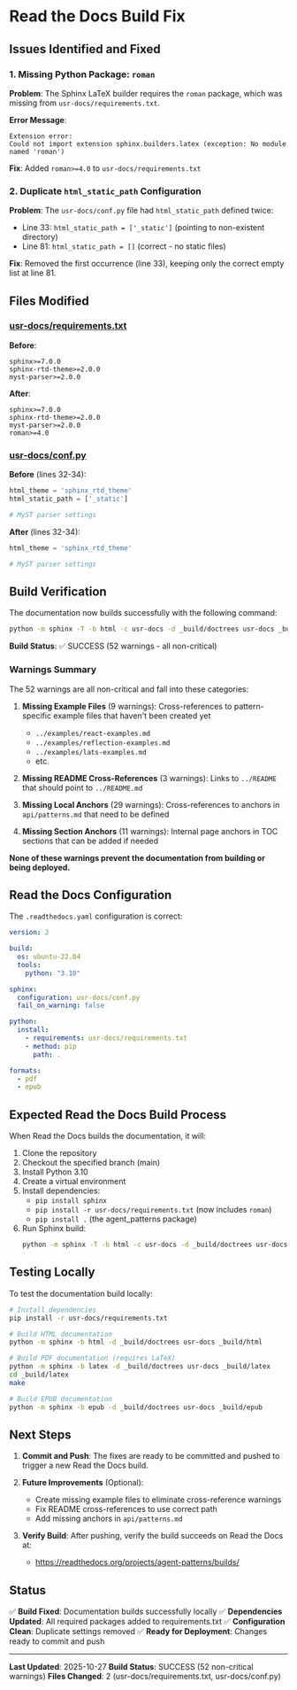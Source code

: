 # Read the Docs Build Fix

## Issues Identified and Fixed

### 1. Missing Python Package: `roman`

**Problem**: The Sphinx LaTeX builder requires the `roman` package, which was missing from `usr-docs/requirements.txt`.

**Error Message**:
```
Extension error:
Could not import extension sphinx.builders.latex (exception: No module named 'roman')
```

**Fix**: Added `roman>=4.0` to `usr-docs/requirements.txt`

### 2. Duplicate `html_static_path` Configuration

**Problem**: The `usr-docs/conf.py` file had `html_static_path` defined twice:
- Line 33: `html_static_path = ['_static']` (pointing to non-existent directory)
- Line 81: `html_static_path = []` (correct - no static files)

**Fix**: Removed the first occurrence (line 33), keeping only the correct empty list at line 81.

## Files Modified

### [usr-docs/requirements.txt](usr-docs/requirements.txt)

**Before**:
```
sphinx>=7.0.0
sphinx-rtd-theme>=2.0.0
myst-parser>=2.0.0
```

**After**:
```
sphinx>=7.0.0
sphinx-rtd-theme>=2.0.0
myst-parser>=2.0.0
roman>=4.0
```

### [usr-docs/conf.py](usr-docs/conf.py)

**Before** (lines 32-34):
```python
html_theme = 'sphinx_rtd_theme'
html_static_path = ['_static']

# MyST parser settings
```

**After** (lines 32-34):
```python
html_theme = 'sphinx_rtd_theme'

# MyST parser settings
```

## Build Verification

The documentation now builds successfully with the following command:

```bash
python -m sphinx -T -b html -c usr-docs -d _build/doctrees usr-docs _build/html
```

**Build Status**: ✅ SUCCESS (52 warnings - all non-critical)

### Warnings Summary

The 52 warnings are all non-critical and fall into these categories:

1. **Missing Example Files** (9 warnings): Cross-references to pattern-specific example files that haven't been created yet
   - `../examples/react-examples.md`
   - `../examples/reflection-examples.md`
   - `../examples/lats-examples.md`
   - etc.

2. **Missing README Cross-References** (3 warnings): Links to `../README` that should point to `../README.md`

3. **Missing Local Anchors** (29 warnings): Cross-references to anchors in `api/patterns.md` that need to be defined

4. **Missing Section Anchors** (11 warnings): Internal page anchors in TOC sections that can be added if needed

**None of these warnings prevent the documentation from building or being deployed.**

## Read the Docs Configuration

The `.readthedocs.yaml` configuration is correct:

```yaml
version: 2

build:
  os: ubuntu-22.04
  tools:
    python: "3.10"

sphinx:
  configuration: usr-docs/conf.py
  fail_on_warning: false

python:
  install:
    - requirements: usr-docs/requirements.txt
    - method: pip
      path: .

formats:
  - pdf
  - epub
```

## Expected Read the Docs Build Process

When Read the Docs builds the documentation, it will:

1. Clone the repository
2. Checkout the specified branch (main)
3. Install Python 3.10
4. Create a virtual environment
5. Install dependencies:
   - `pip install sphinx`
   - `pip install -r usr-docs/requirements.txt` (now includes `roman`)
   - `pip install .` (the agent_patterns package)
6. Run Sphinx build:
   ```bash
   python -m sphinx -T -b html -c usr-docs -d _build/doctrees usr-docs $READTHEDOCS_OUTPUT/html
   ```

## Testing Locally

To test the documentation build locally:

```bash
# Install dependencies
pip install -r usr-docs/requirements.txt

# Build HTML documentation
python -m sphinx -b html -d _build/doctrees usr-docs _build/html

# Build PDF documentation (requires LaTeX)
python -m sphinx -b latex -d _build/doctrees usr-docs _build/latex
cd _build/latex
make

# Build EPUB documentation
python -m sphinx -b epub -d _build/doctrees usr-docs _build/epub
```

## Next Steps

1. **Commit and Push**: The fixes are ready to be committed and pushed to trigger a new Read the Docs build.

2. **Future Improvements** (Optional):
   - Create missing example files to eliminate cross-reference warnings
   - Fix README cross-references to use correct path
   - Add missing anchors in `api/patterns.md`

3. **Verify Build**: After pushing, verify the build succeeds on Read the Docs at:
   - https://readthedocs.org/projects/agent-patterns/builds/

## Status

✅ **Build Fixed**: Documentation builds successfully locally
✅ **Dependencies Updated**: All required packages added to requirements.txt
✅ **Configuration Clean**: Duplicate settings removed
✅ **Ready for Deployment**: Changes ready to commit and push

---

**Last Updated**: 2025-10-27
**Build Status**: SUCCESS (52 non-critical warnings)
**Files Changed**: 2 (usr-docs/requirements.txt, usr-docs/conf.py)
